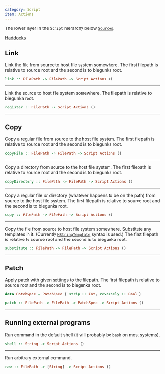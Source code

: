```yaml
---
category: Script
item: Actions
---
```


The lower layer in the `Script` hierarchy below [`Sources`][0].

[Haddocks][2]

## Link

Link the file from source to host file system somewhere.
The first filepath is relative to source root and the second is to biegunka root.

```haskell
link :: FilePath -> FilePath -> Script Actions ()
```

---

Link the source to host file system somewhere.
The filepath is relative to biegunka root.

```haskell
register :: FilePath -> Script Actions ()
```

---

## Copy

Copy a regular file from source to the host file system.
The first filepath is relative to source root and the second is to biegunka root.

```haskell
copyFile :: FilePath -> FilePath -> Script Actions ()
```

---

Copy a directory from source to the host file system.
The first filepath is relative to source root and the second is to biegunka root.

```haskell
copyDirectory :: FilePath -> FilePath -> Script Actions ()
```

---

Copy a regular file *or* directory (whatever happens to be on the path)
from source to the host file system.
The first filepath is relative to source root and the second is to biegunka root.

```haskell
copy :: FilePath -> FilePath -> Script Actions ()
```

---

Copy the file from source to host file system somewhere.
Substitute any templates in it. (Currently [`HStringTemplate`][3] syntax is used.)
The first filepath is relative to source root and the second is to biegunka root.

```haskell
substitute :: FilePath -> FilePath -> Script Actions ()
```

---

## Patch

Apply patch with given settings to the filepath.
The first filepath is relative to source root and the second is to biegunka root.

```haskell
data PatchSpec = PatchSpec { strip :: Int, reversely :: Bool }

patch :: FilePath -> FilePath -> PatchSpec -> Script Actions ()
```

---

## Running external programs

Run command in the default shell (it will probably be `bash` on most systems).

```haskell
shell :: String -> Script Actions ()
```

---

Run arbitrary external command.

```haskell
raw :: FilePath -> [String] -> Script Actions ()
```


  [0]: /pages/script-primitives/sources.html
  [2]: http://biegunka.github.io/biegunka/Control-Biegunka-Primitive.html#g:2
  [3]: http://hackage.haskell.org/package/HStringTemplate
